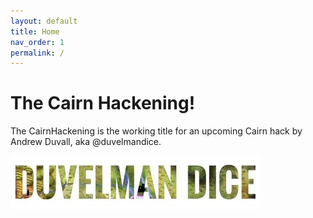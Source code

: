 ```yaml
---
layout: default
title: Home
nav_order: 1
permalink: /
---
```


# The Cairn Hackening!

The CairnHackening is the working title for an upcoming Cairn hack by Andrew Duvall, aka @duvelmandice.

![](/img/duvelmandicelogo.jpg)





